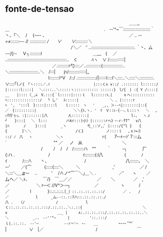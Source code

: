 # fonte-de-tensao

　　　　　　　　　　　　　　　　　　　　　　　　　　　　　＿＿_　　　　　　 　 　 ＿
　　　　　　　　　　　　　　　　　　　 　 　 .　-‐'^~￣::::::::::::::::::::::｀丶、｢＼　 /　 {-─- 、
　　　　　　　　　　　 　 　 　 　 　 　 ／ _.. -‐=≠:::::::─-ミ ::::::::::::: /　　∨　　 ∨::::::::::＼
　　　　　　　　　　 　 　 　 　 /＼／　'´ ..:::::::::::::::::::::::::::::::::::.｀丶、厶 -─}_]‐-　 Ｖ┐:::::::::l
　　　　　 　 　 　 　 　 ＿__　{　 ／　 ..::::::::::::::::::::::::::::::::::::::::::::::::..　く　　　 ﾊヽ　∨ /::::::::::::|
　　　　　　　　　　　／.:::::::::r勺::::／..::::::::::::{::::::::::::::::..＼:::::::::::::::::::::::..＼　/:::|　　jﾍ/::::::::::::::|_
　　　　　　 　 　 　 l::::::::l^V　/::/ .:::::::::::::::/|::::::l::::l＼::::..＼:::::＼:::::::::::. ∨::::｢`lノ{　｢ヽ::::／.ｲ
　　　　　　 　 　 　 |:::く∧ ∨::/ .::::::: l::::::/ |::::::l::::|　 ＼::::..＼:::::ヽ::::::::::: ::::::}　l/{　| :{ Y /::::|
　　　　　　　　__　　|::::〈_,ﾑ　V.:::{＾l:::::|::::ｌ　 l::::::ﾄ､|　　　ｘヘ:::::::::::ﾍ:::::::::::::::/　 └ し'　 ﾙ:::::|
　　　　　　　　＼ ､ |:::::rﾍ　',　':::l　}::::|::::l 　 ｌ:::::　ヽ　 '　　_,, ＞--ﾍ|:::::::|::{　　　　／　{:::::::::|
　　　　　　　　　 ＼＼{ﾄ､ヽ. '　ﾏ　Ｖ::ﾚ-{‐-､ｌ:::ヽ　 ＼　 ,ｨf庁ぅｯ､ :|:::::::|八　　　　　 人:::::::|
　　　　　　　　　　　l:、　 ヽＪ┘　　}:::|　 ＼　l::: 　　　　 ハkr:::)小〉|::::::rヘ》ｰ-r‐fT^　 ∨八
　　　　　　　　　　　|ﾊ　　　　/　 　}:::|　　　　_ヽ 　　　　　弋_::ソ,,ﾞ |::::/{^l }　　{　{　　　　]＼＼
　　　 　 　 　 　 　 /く}　　　 　 　ノ::::ｌ　 ,ｘｧ=ミ　　 　 　 　 　 　 　 ::/ ﾉ　八　 ヽ　　　　　　 ＼ヽ
　　　　　　　　　　r{ 　 `7ｰ-r-‐ｧ'７:::厶 ´　　　　　　　　　　　"" ／ 　 ノ　从　　　　　　　　　 ＼
　　　 　 　 　 　 /　 　 /　 /　/　/::::::::ハ　""　 　 ｀　 　 -┐　　 　 厂　　 {:ハ
.　　　　　 　 　 /　 　 　 　 　 　 ｲ::::::::{:l八　　　　　(　　 　 ﾉ　　　 ｲ　　 　 /:::∧　　丶、
　　　　　　　　/　　　　　　　　　 八:::::::、　＼　　 　 　 ｰ‐'　 　 ／{⌒　　　{:::::{::::＼　　　＼
　　　　　　　 ,′ 　　 　　 　／ /　 ＼:::＼＿_≧ｰ-　 .._　　　 '　 /∧ノ^⌒￣＼｣＿＼
.　　　　　 ／′　　ヽ　　 ／　厶ヘ／ ＼ﾄ､　　 　 ￣/}　￣＿／／　　　 　 　 ／　　 ＼
　　　　／　,′　　　　　 　 ／　　　　　　 ＼ r─＜ //V^＞-‐┐　　　　 　 ／　 　 　 　 ヽ
　　　/　　 　 　 　 　 　 ／　　 　 　 l　 　 　 }::.::.::.::.`[_〕::.::.::.::.::/　　　　　／
.　　/　　　　 　 　 　 ／　　 　 　 　 l　　　 _厶-‐::.::7ハ::.::.::.::./　　　　　 　 　 　 　 　 　 八
.　 〈/　　　　　　　　 /　　　　　　　 l　　 く::.::.::.::.::.:::/.::.::..＼:.::{　　　　　　　　　　　　　　　　 ＼
　　 ∨　　　　　　　　　　 　 　 ＿_ |　　　∧:.::.::.:::/.::.::.::.::.::..＼
　　　 ＼　　　　　　 _..　-‐''^~　 　 | 　 　 　 '::.:::/ｌ|.::.::.　-‐'⌒　　　　　　　-‐ｧ￢'⌒　ｰ- 　 __
　　　　　`ｰ--‐ ''^´　　　　　 　 　 |　　　　　 ∨　|／　　　　　　　　　　　　 /　　　　　　　　　 ￣
